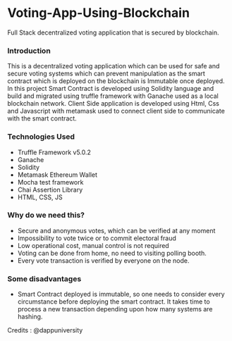 # Voting-App-Using-Blockchain
Full Stack decentralized voting application that is secured by blockchain.

### Introduction
This is a decentralized voting application which can be used for safe and secure voting systems which can prevent manipulation
as the smart contract which is deployed on the blockchain is Immutable once deployed.
In this project Smart Contract is developed using Solidity language and build and migrated using truffle framework with Ganache used as a local blockchain network.
Client Side application is developed using Html, Css and Javascript with metamask used to connect client side to communicate with the smart contract.

### Technologies Used
- Truffle Framework v5.0.2
- Ganache
- Solidity
- Metamask Ethereum Wallet
- Mocha test framework
- Chai Assertion Library
- HTML, CSS, JS

### Why do we need this?
- Secure and anonymous votes, which can be verified at any moment
- Impossibility to vote twice or to commit electoral fraud
- Low operational cost, manual control is not required
- Voting can be done from home, no need to visiting polling booth.
- Every vote transaction is verified by everyone on the node. 

### Some disadvantages
- Smart Contract deployed is immutable, 
so one needs to consider every circumstance before deploying the smart contract.
 It takes time to process a new transaction depending upon how many systems are hashing.



Credits : @dappuniversity
